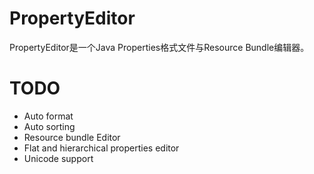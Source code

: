 # PropertyEditor

PropertyEditor是一个Java Properties格式文件与Resource Bundle编辑器。

# TODO

* Auto format
* Auto sorting
* Resource bundle Editor
* Flat and hierarchical properties editor
* Unicode support